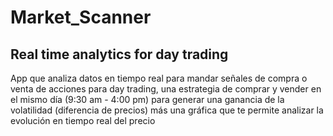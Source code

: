 # Market_Scanner
## Real time analytics for day trading 


App que analiza datos en tiempo real para mandar señales de compra o venta de acciones para day trading, una estrategia de comprar y vender en el mismo día (9:30 am - 4:00 pm) para generar una ganancia de la volatilidad (diferencia de precios) más una gráfica que te permite analizar la evolución en tiempo real del precio
